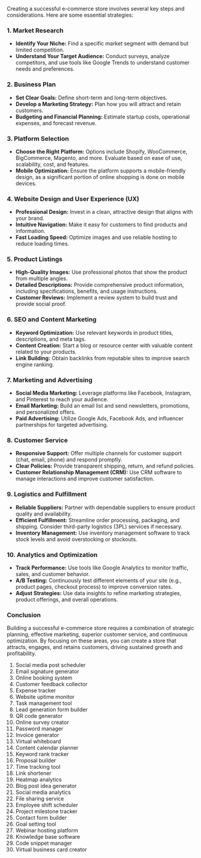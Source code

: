 Creating a successful e-commerce store involves several key steps and considerations. Here are some essential strategies:

### 1. **Market Research**
   - **Identify Your Niche:** Find a specific market segment with demand but limited competition.
   - **Understand Your Target Audience:** Conduct surveys, analyze competitors, and use tools like Google Trends to understand customer needs and preferences.

### 2. **Business Plan**
   - **Set Clear Goals:** Define short-term and long-term objectives.
   - **Develop a Marketing Strategy:** Plan how you will attract and retain customers.
   - **Budgeting and Financial Planning:** Estimate startup costs, operational expenses, and forecast revenue.

### 3. **Platform Selection**
   - **Choose the Right Platform:** Options include Shopify, WooCommerce, BigCommerce, Magento, and more. Evaluate based on ease of use, scalability, cost, and features.
   - **Mobile Optimization:** Ensure the platform supports a mobile-friendly design, as a significant portion of online shopping is done on mobile devices.

### 4. **Website Design and User Experience (UX)**
   - **Professional Design:** Invest in a clean, attractive design that aligns with your brand.
   - **Intuitive Navigation:** Make it easy for customers to find products and information.
   - **Fast Loading Speed:** Optimize images and use reliable hosting to reduce loading times.

### 5. **Product Listings**
   - **High-Quality Images:** Use professional photos that show the product from multiple angles.
   - **Detailed Descriptions:** Provide comprehensive product information, including specifications, benefits, and usage instructions.
   - **Customer Reviews:** Implement a review system to build trust and provide social proof.

### 6. **SEO and Content Marketing**
   - **Keyword Optimization:** Use relevant keywords in product titles, descriptions, and meta tags.
   - **Content Creation:** Start a blog or resource center with valuable content related to your products.
   - **Link Building:** Obtain backlinks from reputable sites to improve search engine ranking.

### 7. **Marketing and Advertising**
   - **Social Media Marketing:** Leverage platforms like Facebook, Instagram, and Pinterest to reach your audience.
   - **Email Marketing:** Build an email list and send newsletters, promotions, and personalized offers.
   - **Paid Advertising:** Utilize Google Ads, Facebook Ads, and influencer partnerships for targeted advertising.

### 8. **Customer Service**
   - **Responsive Support:** Offer multiple channels for customer support (chat, email, phone) and respond promptly.
   - **Clear Policies:** Provide transparent shipping, return, and refund policies.
   - **Customer Relationship Management (CRM):** Use CRM software to manage interactions and improve customer satisfaction.

### 9. **Logistics and Fulfillment**
   - **Reliable Suppliers:** Partner with dependable suppliers to ensure product quality and availability.
   - **Efficient Fulfillment:** Streamline order processing, packaging, and shipping. Consider third-party logistics (3PL) services if necessary.
   - **Inventory Management:** Use inventory management software to track stock levels and avoid overstocking or stockouts.

### 10. **Analytics and Optimization**
   - **Track Performance:** Use tools like Google Analytics to monitor traffic, sales, and customer behavior.
   - **A/B Testing:** Continuously test different elements of your site (e.g., product pages, checkout process) to improve conversion rates.
   - **Adjust Strategies:** Use data insights to refine marketing strategies, product offerings, and overall operations.

### Conclusion
Building a successful e-commerce store requires a combination of strategic planning, effective marketing, superior customer service, and continuous optimization. By focusing on these areas, you can create a store that attracts, engages, and retains customers, driving sustained growth and profitability.

1. Social media post scheduler
2. Email signature generator
3. Online booking system
4. Customer feedback collector
5. Expense tracker
6. Website uptime monitor
7. Task management tool
8. Lead generation form builder
9. QR code generator
10. Online survey creator
11. Password manager
12. Invoice generator
13. Virtual whiteboard
14. Content calendar planner
15. Keyword rank tracker
16. Proposal builder
17. Time tracking tool
18. Link shortener
19. Heatmap analytics
20. Blog post idea generator
21. Social media analytics
22. File sharing service
23. Employee shift scheduler
24. Project milestone tracker
25. Contact form builder
26. Goal setting tool
27. Webinar hosting platform
28. Knowledge base software
29. Code snippet manager
30. Virtual business card creator

